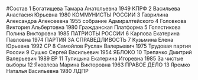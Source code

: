 #Состав
1 Богатищева Тамара Анатольевна 1949 КПРФ
2 Васильева Анастасия Юрьевна 1980 КОММУНИСТЫ РОССИИ
3 Гаврилина Александра Алексеевна 1955 собрание Адмиралтейского
4 Головкова Виктория Альбертовна 1980 Гражданская Платформа
5 Голястикова Полина Викторовна 1985 ПАТРИОТЫ РОССИИ
6 Карпова Екатерина Павловна 1974 ПАРТИЯ ЗА СПРАВЕДЛИВОСТЬ
7 Кузьмина Елена Юрьевна 1992 СР
8 Самойлов Руслан Валерьевич 1975 Трудовая партия России
9 Сушко Сергей Васильевич 1954 ЯБЛОКО
10 Трепачко Дмитрий Валерьевич 1989 ЕР
11 Тупицына Екатерина Игоревна 1985 За чистые выборы
12 Яковлева Марина Викторовна 1963 ПРАВОЕ ДЕЛО
13 Яремко Наталья Васильевна 1980 ЛДПР
